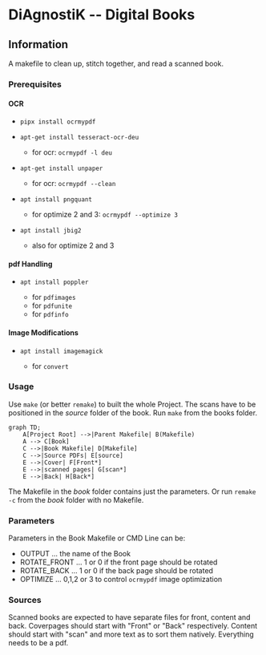 # DiAgnostiK -- Digital Books

## Information

A makefile to clean up, stitch together, and read a scanned book.

### Prerequisites

#### OCR

- `pipx install ocrmypdf`
- `apt-get install tesseract-ocr-deu`

    - for ocr: `ocrmypdf -l deu`

- `apt-get install unpaper`

    - for ocr: `ocrmypdf --clean`

- `apt install pngquant`

    - for optimize 2 and 3: `ocrmypdf --optimize 3`

- `apt install jbig2`

    - also for optimize 2 and 3

#### pdf Handling

- `apt install poppler`
    
    - for `pdfimages`
    - for `pdfunite`
    - for `pdfinfo`

#### Image Modifications

- `apt install imagemagick`

    - for `convert`

### Usage

Use `make` (or better `remake`) to built the whole Project. The scans have to be positioned in the *source* folder of the book. Run `make` from the books folder.


```mermaid
graph TD;
    A[Project Root] -->|Parent Makefile| B(Makefile)
    A --> C[Book]
    C -->|Book Makefile| D[Makefile]
    C -->|Source PDFs| E[source]
    E -->|Cover| F[Front*]
    E -->|scanned pages| G[scan*]
    E -->|Back| H[Back*]
```

The Makefile in the *book* folder contains just the parameters. Or run `remake -c` from the *book* folder with no Makefile.

### Parameters

Parameters in the Book Makefile or CMD Line can be:

- OUTPUT ... the name of the Book
- ROTATE_FRONT ... 1 or 0 if the front page should be rotated
- ROTATE_BACK ... 1 or 0 if the back page should be rotated
- OPTIMIZE ... 0,1,2 or 3 to control `ocrmypdf` image optimization

### Sources

Scanned books are expected to have separate files for front, content and back.
Coverpages should start with "Front" or "Back" respectively. Content should start with "scan" and more text as to sort them natively.
Everything needs to be a pdf.

